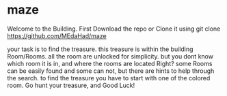# maze

Welcome to the Building. 
First Download the repo or Clone it using git clone https://github.com/MEdaHad/maze

your task is to find the treasure.
this treasure is within the building Room/Rooms. all the room are unlocked for simplicity. 
but you dont know which room it is in, and where the rooms are located Right? some Rooms can be easily found and some can not, 
but there are hints to help through the search. to find the treasure you have to start with one of the colored room.
Go hunt your treasure, and Good Luck!

